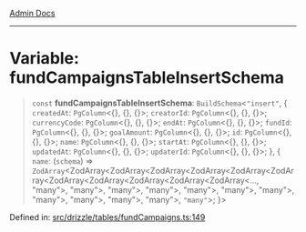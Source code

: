 [Admin Docs](/)

***

# Variable: fundCampaignsTableInsertSchema

> `const` **fundCampaignsTableInsertSchema**: `BuildSchema`\<`"insert"`, \{ `createdAt`: `PgColumn`\<\{\}, \{\}, \{\}\>; `creatorId`: `PgColumn`\<\{\}, \{\}, \{\}\>; `currencyCode`: `PgColumn`\<\{\}, \{\}, \{\}\>; `endAt`: `PgColumn`\<\{\}, \{\}, \{\}\>; `fundId`: `PgColumn`\<\{\}, \{\}, \{\}\>; `goalAmount`: `PgColumn`\<\{\}, \{\}, \{\}\>; `id`: `PgColumn`\<\{\}, \{\}, \{\}\>; `name`: `PgColumn`\<\{\}, \{\}, \{\}\>; `startAt`: `PgColumn`\<\{\}, \{\}, \{\}\>; `updatedAt`: `PgColumn`\<\{\}, \{\}, \{\}\>; `updaterId`: `PgColumn`\<\{\}, \{\}, \{\}\>; \}, \{ `name`: (`schema`) => `ZodArray`\<ZodArray\<ZodArray\<ZodArray\<ZodArray\<ZodArray\<ZodArray\<ZodArray\<ZodArray\<ZodArray\<ZodArray\<ZodArray\<..., "many"\>, "many"\>, "many"\>, "many"\>, "many"\>, "many"\>, "many"\>, "many"\>, "many"\>, "many"\>, "many"\>, `"many"`\>; \}\>

Defined in: [src/drizzle/tables/fundCampaigns.ts:149](https://github.com/NishantSinghhhhh/talawa-api/blob/2aae942e3c09271511f0b08b62076f26547cb511/src/drizzle/tables/fundCampaigns.ts#L149)
